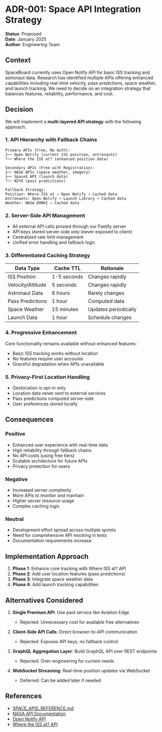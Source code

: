 # ADR-001: Space API Integration Strategy

**Status**: Proposed  
**Date**: January 2025  
**Author**: Engineering Team

## Context

SpaceBoard currently uses Open Notify API for basic ISS tracking and astronaut data. Research has identified multiple APIs offering enhanced capabilities including real-time velocity, pass predictions, space weather, and launch tracking. We need to decide on an integration strategy that balances features, reliability, performance, and cost.

## Decision

We will implement a **multi-layered API strategy** with the following approach:

### 1. API Hierarchy with Fallback Chains

```
Primary APIs (Free, No Auth):
├── Open Notify (current ISS position, astronauts)
└── Where the ISS at? (enhanced position data)

Secondary APIs (Free with Registration):
├── NASA APIs (space weather, imagery)
├── SpaceX API (launch data)
└── N2YO (pass predictions)

Fallback Strategy:
Position: Where ISS at → Open Notify → Cached data
Astronauts: Open Notify → Launch Library → Cached data
Weather: NASA DONKI → Cached data
```

### 2. Server-Side API Management

- All external API calls proxied through our Fastify server
- API keys stored server-side only (never exposed to client)
- Centralized rate limit management
- Unified error handling and fallback logic

### 3. Differentiated Caching Strategy

| Data Type | Cache TTL | Rationale |
|-----------|-----------|-----------|
| ISS Position | 1-5 seconds | Changes rapidly |
| Velocity/Altitude | 5 seconds | Changes rapidly |
| Astronaut Data | 6 hours | Rarely changes |
| Pass Predictions | 1 hour | Computed data |
| Space Weather | 15 minutes | Updates periodically |
| Launch Data | 1 hour | Schedule changes |

### 4. Progressive Enhancement

Core functionality remains available without enhanced features:
- Basic ISS tracking works without location
- No features require user accounts
- Graceful degradation when APIs unavailable

### 5. Privacy-First Location Handling

- Geolocation is opt-in only
- Location data never sent to external services
- Pass predictions computed server-side
- User preferences stored locally

## Consequences

### Positive
- Enhanced user experience with real-time data
- High reliability through fallback chains
- No API costs (using free tiers)
- Scalable architecture for future APIs
- Privacy protection for users

### Negative
- Increased server complexity
- More APIs to monitor and maintain
- Higher server resource usage
- Complex caching logic

### Neutral
- Development effort spread across multiple sprints
- Need for comprehensive API mocking in tests
- Documentation requirements increase

## Implementation Approach

1. **Phase 1**: Enhance core tracking with Where ISS at? API
2. **Phase 2**: Add user location features (pass predictions)
3. **Phase 3**: Integrate space weather data
4. **Phase 4**: Add launch tracking capabilities

## Alternatives Considered

1. **Single Premium API**: Use paid service like Aviation Edge
   - Rejected: Unnecessary cost for available free alternatives

2. **Client-Side API Calls**: Direct browser-to-API communication
   - Rejected: Exposes API keys, no fallback control

3. **GraphQL Aggregation Layer**: Build GraphQL API over REST endpoints
   - Rejected: Over-engineering for current needs

4. **WebSocket Streaming**: Real-time position updates via WebSocket
   - Deferred: Can be added later if needed

## References

- [SPACE_APIS_REFERENCE.md](../SPACE_APIS_REFERENCE.md)
- [NASA API Documentation](https://api.nasa.gov)
- [Open Notify API](http://open-notify.org/Open-Notify-API/)
- [Where the ISS at? API](https://wheretheiss.at/w/developer)